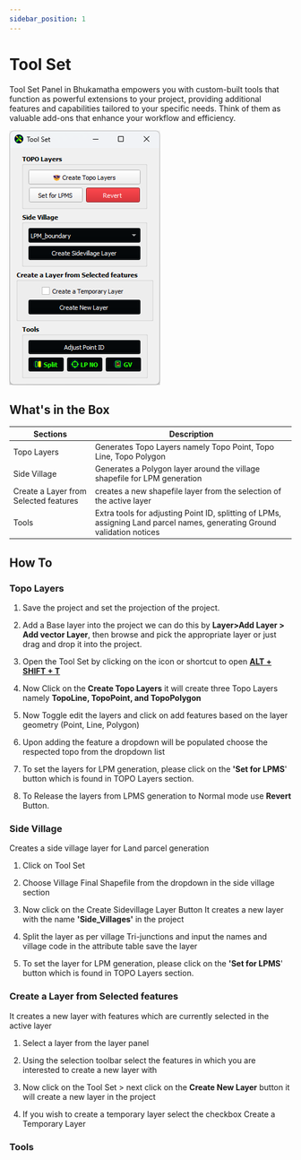 ```yaml
---
sidebar_position: 1
---
```


# Tool Set

Tool Set Panel in Bhukamatha empowers you with custom-built tools that function as powerful extensions to your project, providing additional features and capabilities tailored to your specific needs. Think of them as valuable add-ons that enhance your workflow and efficiency.

![tool_set](../img/tool_set.png)

## What's in the Box

| Sections                              | Description                                                                                                              |
| ------------------------------------- | ------------------------------------------------------------------------------------------------------------------------ |
| Topo Layers                           | Generates Topo Layers namely Topo Point, Topo Line, Topo Polygon                                                         |
| Side Village                          | Generates a Polygon layer around the village shapefile for LPM generation                                                                 |
| Create a Layer from Selected features | creates a new shapefile layer from the selection of the active layer                                                     |
| Tools                                 | Extra tools for adjusting Point ID, splitting of LPMs, assigning Land parcel names, generating Ground validation notices |

## How To

### Topo Layers

1. Save the project and set the projection of the project.

2. Add a Base layer into the project we can do this by **Layer>Add Layer > Add vector Layer**, then browse and pick the appropriate layer or just drag and drop it into the project. 

3. Open the Tool Set by clicking on the icon or shortcut to open **<u>ALT + SHIFT + T </u>**

4. Now Click on the **Create Topo Layers** it will create three Topo Layers namely **TopoLine, TopoPoint, and TopoPolygon** 

5. Now Toggle edit the layers and click on add features based on the layer geometry (Point, Line, Polygon)

6. Upon adding the feature a dropdown will be populated choose the respected topo from the dropdown list 

7. To set the layers for LPM generation, please click on the **'Set for LPMS**' button which is found in TOPO Layers section.

8. To Release the layers from LPMS generation to Normal mode use **Revert** Button.

### Side Village

Creates a side village layer  for Land parcel generation 

1.  Click on Tool Set 

2. Choose Village Final Shapefile from the dropdown in the side village section 

3. Now click on the Create Sidevillage Layer Button It creates a new layer with the name **'Side_Villages'** in the project

4. Split the layer as per village Tri-junctions and input the names and village code in the attribute table save the layer 

5. To set the layer for LPM generation, please click on the **'Set for LPMS**' button which is found in TOPO Layers section.

### Create a Layer from Selected features

It creates a new layer with features which are currently selected in the active layer 

1. Select a layer from the layer panel 

2. Using the selection toolbar select the features in which you are interested to create a new layer with

3. Now click on the Tool Set > next click on the **Create New Layer** button it will create a new layer in the project

4. If you wish to create a temporary layer select the checkbox Create a Temporary Layer

### Tools
